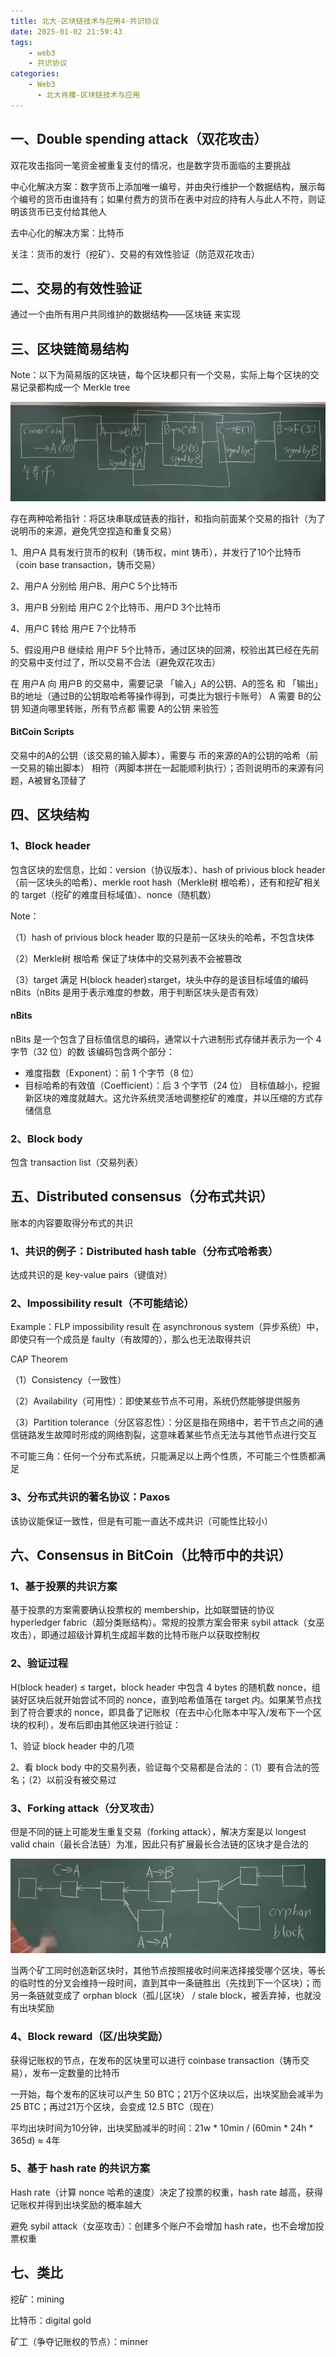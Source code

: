 ```yaml
---
title: 北大-区块链技术与应用4-共识协议
date: 2025-01-02 21:59:43
tags:
    - web3
    - 共识协议
categories:
    - Web3
      - 北大肖臻-区块链技术与应用
---
```


## 一、Double spending attack（双花攻击）

双花攻击指同一笔资金被重复支付的情况，也是数字货币面临的主要挑战

中心化解决方案：数字货币上添加唯一编号，并由央行维护一个数据结构，展示每个编号的货币由谁持有；如果付费方的货币在表中对应的持有人与此人不符，则证明该货币已支付给其他人

去中心化的解决方案：比特币

关注：货币的发行（挖矿）、交易的有效性验证（防范双花攻击）

## 二、交易的有效性验证

通过一个由所有用户共同维护的数据结构——区块链 来实现

## 三、区块链简易结构

Note：以下为简易版的区块链，每个区块都只有一个交易，实际上每个区块的交易记录都构成一个 Merkle tree

![图1](../images/33/1.png)

存在两种哈希指针：将区块串联成链表的指针，和指向前面某个交易的指针（为了说明币的来源，避免凭空捏造和重复交易）

1、用户A 具有发行货币的权利（铸币权，mint 铸币），并发行了10个比特币（coin base transaction，铸币交易）

2、用户A 分别给 用户B、用户C 5个比特币

3、用户B 分别给 用户C 2个比特币、用户D 3个比特币

4、用户C 转给 用户E 7个比特币

5、假设用户B 继续给 用户F 5个比特币，通过区块的回溯，校验出其已经在先前的交易中支付过了，所以交易不合法（避免双花攻击）

在 用户A 向 用户B 的交易中，需要记录 「输入」A的公钥、A的签名 和 「输出」B的地址（通过B的公钥取哈希等操作得到，可类比为银行卡账号）
A 需要 B的公钥 知道向哪里转账，所有节点都 需要 A的公钥 来验签

#### BitCoin Scripts

交易中的A的公钥（该交易的输入脚本），需要与 币的来源的A的公钥的哈希（前一交易的输出脚本） 相符（两脚本拼在一起能顺利执行）；否则说明币的来源有问题，A被冒名顶替了

## 四、区块结构

### 1、Block header

包含区块的宏信息，比如：version（协议版本）、hash of privious block header（前一区块头的哈希）、merkle root hash（Merkle树 根哈希），还有和挖矿相关的 target（挖矿的难度目标域值）、nonce（随机数）

Note：

（1）hash of privious block header 取的只是前一区块头的哈希，不包含块体

（2）Merkle树 根哈希 保证了块体中的交易列表不会被篡改

（3）target 满足 H(block header)≤target，块头中存的是该目标域值的编码 nBits（nBits 是用于表示难度的参数，用于判断区块头是否有效）

#### nBits

nBits 是一个包含了目标值信息的编码，通常以十六进制形式存储并表示为一个 4 字节（32 位）的数
该编码包含两个部分：
- 难度指数（Exponent）：前 1 个字节（8 位）
- 目标哈希的有效值（Coefficient）：后 3 个字节（24 位）
目标值越小，挖掘新区块的难度就越大。这允许系统灵活地调整挖矿的难度，并以压缩的方式存储信息

### 2、Block body

包含 transaction list（交易列表）

## 五、Distributed consensus（分布式共识）

账本的内容要取得分布式的共识

### 1、共识的例子：Distributed hash table（分布式哈希表）
达成共识的是 key-value pairs（键值对）

### 2、Impossibility result（不可能结论）

Example：FLP impossibility result
在 asynchronous system（异步系统）中，即使只有一个成员是 faulty（有故障的），那么也无法取得共识

CAP Theorem

（1）Consistency（一致性）

（2）Availability（可用性）：即使某些节点不可用，系统仍然能够提供服务

（3）Partition tolerance（分区容忍性）：分区是指在网络中，若干节点之间的通信链路发生故障时形成的网络割裂，这意味着某些节点无法与其他节点进行交互

不可能三角：任何一个分布式系统，只能满足以上两个性质，不可能三个性质都满足

### 3、分布式共识的著名协议：Paxos

该协议能保证一致性，但是有可能一直达不成共识（可能性比较小）

## 六、Consensus in BitCoin（比特币中的共识）

### 1、基于投票的共识方案

基于投票的方案需要确认投票权的 membership，比如联盟链的协议 hyperledger fabric（超分类账结构）。常规的投票方案会带来 sybil attack（女巫攻击），即通过超级计算机生成超半数的比特币账户以获取控制权

### 2、验证过程

H(block header) ≤ target，block header 中包含 4 bytes 的随机数 nonce，组装好区块后就开始尝试不同的 nonce，直到哈希值落在 target 内。如果某节点找到了符合要求的 nonce，即具备了记账权（在去中心化账本中写入/发布下一个区块的权利），发布后即由其他区块进行验证：

1、验证 block header 中的几项

2、看 block body 中的交易列表，验证每个交易都是合法的：（1）要有合法的签名；（2）以前没有被交易过

### 3、Forking attack（分叉攻击）

但是不同的链上可能发生重复交易（forking attack），解决方案是以 longest valid chain（最长合法链）为准，因此只有扩展最长合法链的区块才是合法的

![图2](../images/33/2.png)

当两个矿工同时创造新区块时，其他节点按照接收时间来选择接受哪个区块，等长的临时性的分叉会维持一段时间，直到其中一条链胜出（先找到下一个区块）；而另一条链就变成了 orphan block（孤儿区块） / stale block，被丢弃掉，也就没有出块奖励

### 4、Block reward（区/出块奖励）

获得记账权的节点，在发布的区块里可以进行 coinbase transaction（铸币交易），发布一定数量的比特币

一开始，每个发布的区块可以产生 50 BTC；21万个区块以后，出块奖励会减半为 25 BTC；再过21万个区块，会变成 12.5 BTC（现在）

平均出块时间为10分钟，出块奖励减半的时间：21w * 10min / (60min * 24h * 365d) ≈ 4年

### 5、基于 hash rate 的共识方案

Hash rate（计算 nonce 哈希的速度）决定了投票的权重，hash rate 越高，获得记账权并得到出块奖励的概率越大

避免 sybil attack（女巫攻击）：创建多个账户不会增加 hash rate，也不会增加投票权重

## 七、类比

挖矿：mining

比特币：digital gold

矿工（争夺记账权的节点）：minner
